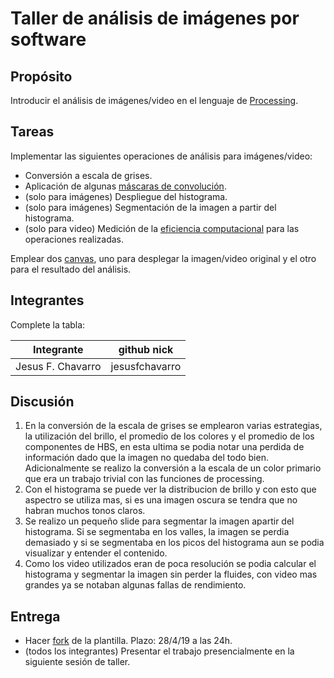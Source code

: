 # Taller de análisis de imágenes por software

## Propósito

Introducir el análisis de imágenes/video en el lenguaje de [Processing](https://processing.org/).

## Tareas

Implementar las siguientes operaciones de análisis para imágenes/video:

* Conversión a escala de grises.
* Aplicación de algunas [máscaras de convolución](https://en.wikipedia.org/wiki/Kernel_(image_processing)).
* (solo para imágenes) Despliegue del histograma.
* (solo para imágenes) Segmentación de la imagen a partir del histograma.
* (solo para video) Medición de la [eficiencia computacional](https://processing.org/reference/frameRate.html) para las operaciones realizadas.

Emplear dos [canvas](https://processing.org/reference/PGraphics.html), uno para desplegar la imagen/video original y el otro para el resultado del análisis.

## Integrantes

Complete la tabla:

| Integrante | github nick |
|------------|-------------|
| Jesus F. Chavarro | jesusfchavarro |

## Discusión

1. En la conversión de la escala de grises se emplearon varias estrategias, la utilización del brillo, el promedio de los colores y el promedio de los componentes de HBS, en esta ultima se podia notar una perdida de información dado que la imagen no quedaba del todo bien. Adicionalmente se realizo la conversión a la escala de un color primario que era un trabajo trivial con las funciones de processing.
2. Con el histograma se puede ver la distribucion de brillo y con esto que aspectro se utiliza mas, si es una imagen oscura se tendra que no habran muchos tonos claros.
3. Se realizo un pequeño slide para segmentar la imagen apartir del histograma. Si se segmentaba en los valles, la imagen se perdia demasiado y si se segmentaba en los picos del histograma aun se podia visualizar y entender el contenido. 
4. Como los video utilizados eran de poca resolución se podia calcular el histograma y segmentar la imagen sin perder la fluides, con video mas grandes ya se notaban algunas fallas de rendimiento.

## Entrega

* Hacer [fork](https://help.github.com/articles/fork-a-repo/) de la plantilla. Plazo: 28/4/19 a las 24h.
* (todos los integrantes) Presentar el trabajo presencialmente en la siguiente sesión de taller.
